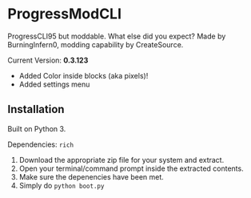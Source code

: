 # ProgressModCLI

ProgressCLI95 but moddable. What else did you expect? Made by BurningInfern0, modding capability by CreateSource.

Current Version: **0.3.123**

- Added Color inside blocks (aka pixels)!
- Added settings menu
    

## Installation

Built on Python 3.

Dependencies: ```rich```

1. Download the appropriate zip file for your system and extract.
2. Open your terminal/command prompt inside the extracted contents.
3. Make sure the depenencies have been met.
4. Simply do ```python boot.py```
